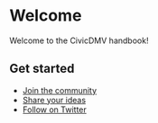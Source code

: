 # Welcome
Welcome to the CivicDMV handbook!

## Get started

* [Join the community](#)
* [Share your ideas](https://github.com/CivicDMV/ideas/issues/new)
* [Follow on Twitter](https://twitter.com/civic_dmv/)

